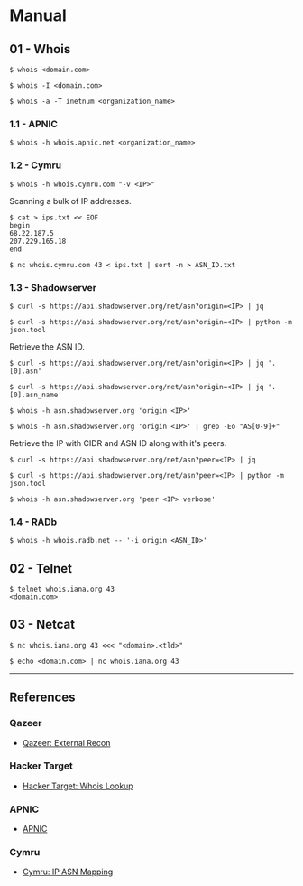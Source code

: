 # Manual

## 01 - Whois

```
$ whois <domain.com>

$ whois -I <domain.com>

$ whois -a -T inetnum <organization_name>
```

### 1.1 - APNIC

```
$ whois -h whois.apnic.net <organization_name>
```

### 1.2 - Cymru

```
$ whois -h whois.cymru.com "-v <IP>"
```

Scanning a bulk of IP addresses.

```
$ cat > ips.txt << EOF
begin
68.22.187.5
207.229.165.18
end

$ nc whois.cymru.com 43 < ips.txt | sort -n > ASN_ID.txt
```

### 1.3 - Shadowserver

```
$ curl -s https://api.shadowserver.org/net/asn?origin=<IP> | jq

$ curl -s https://api.shadowserver.org/net/asn?origin=<IP> | python -m json.tool
```

Retrieve the ASN ID.

```
$ curl -s https://api.shadowserver.org/net/asn?origin=<IP> | jq '.[0].asn'

$ curl -s https://api.shadowserver.org/net/asn?origin=<IP> | jq '.[0].asn_name'

$ whois -h asn.shadowserver.org 'origin <IP>'

$ whois -h asn.shadowserver.org 'origin <IP>' | grep -Eo "AS[0-9]+"
```

Retrieve the IP with CIDR and ASN ID along with it's peers.

```
$ curl -s https://api.shadowserver.org/net/asn?peer=<IP> | jq

$ curl -s https://api.shadowserver.org/net/asn?peer=<IP> | python -m json.tool

$ whois -h asn.shadowserver.org 'peer <IP> verbose'
```

### 1.4 - RADb

```
$ whois -h whois.radb.net -- '-i origin <ASN_ID>'
```

## 02 - Telnet

```
$ telnet whois.iana.org 43
<domain.com>
```

## 03 - Netcat

```
$ nc whois.iana.org 43 <<< "<domain>.<tld>"

$ echo <domain.com> | nc whois.iana.org 43
```

---
## References

### Qazeer

- [Qazeer: External Recon](https://notes.qazeer.io/general/external_recon)

### Hacker Target

- [Hacker Target: Whois Lookup](https://hackertarget.com/whois-lookup/)

### APNIC

- [APNIC](https://www.apnic.net/)

### Cymru

- [Cymru: IP ASN Mapping](https://www.team-cymru.com/ip-asn-mapping)